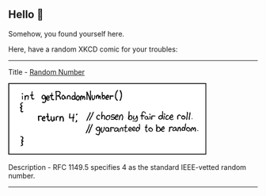 ## Hello 👀

Somehow, you found yourself here.

Here, have a random XKCD comic for your troubles:

-----------------------------------

Title - [Random Number](https://xkcd.com/221)

![Random Number](./random_comic.png)

Description - RFC 1149.5 specifies 4 as the standard IEEE-vetted random number.

-----------------------------------
